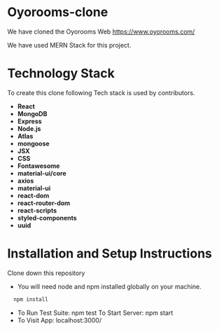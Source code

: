 # Oyorooms-clone

We have cloned the Oyorooms Web https://www.oyorooms.com/

We have used MERN Stack for this project.

# Technology Stack

To create this clone following Tech stack is used by contributors.

- **React**
- **MongoDB**
- **Express**
- **Node.js**
- **Atlas**
- **mongoose**
- **JSX**
- **CSS**
- **Fontawesome**
- **material-ui/core**
- **axios**
- **material-ui**
- **react-dom**
- **react-router-dom**
- **react-scripts**
- **styled-components**
- **uuid**

# Installation and Setup Instructions

Clone down this repository

- You will need node and npm installed globally on your machine.

```bash
  npm install
```

- To Run Test Suite: npm test To Start Server: npm start
- To Visit App: localhost:3000/
